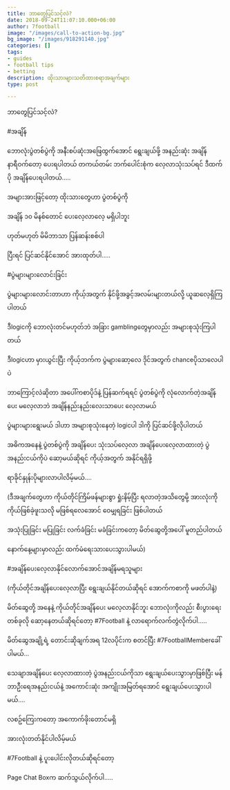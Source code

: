 ```yaml
---
title: ဘာတွေပြင်သင့်လဲ?
date: 2018-09-24T11:07:10.000+06:00
author: 7football
image: "/images/call-to-action-bg.jpg"
bg_image: "/images/918291140.jpg"
categories: []
tags:
- guides
- football tips
- betting
description: ထိုးသားများသတိထားစရာအချက်များ
type: post

---
```

ဘာတွေပြင်သင့်လဲ?

\#အချိန်

ဘောလုံးပွဲတစ်ပွဲကို အနီးစပ်ဆုံးအဖြေထွက်အောင် ရွေးချယ်ဖို့ အနည်းဆုံး အချိန် နာရီဝက်တော့ ပေးရပါတယ် တကယ်တမ်း ဘက်ပေါင်းစုံက လေ့လာသုံးသပ်ရင် ဒီထက်ပို အချိန်ပေးရပါတယ်.....

အများအားဖြင့်တော့ ထိုးသားတွေဟာ ပွဲတစ်ပွဲကို

အချိန် ၁၀ မိနစ်တောင် ပေးလေ့လာလေ့ မရှိပါဘူး

ဟုတ်မဟုတ် မိမိဘာသာ ပြန်ဆန်းစစ်ပါ

ပြီးရင် ပြင်ဆင်နိုင်အောင် အားထုတ်ပါ.....

\#ပွဲများများလောင်းခြင်း

ပွဲများများလောင်းတာဟာ ကိုယ့်အတွက် နိုင်ဖို့အခွင့်အလမ်းများတယ်လို့ ယူဆလေ့ရှိကြပါတယ်

ဒီlogicကို ဘောလုံးတင်မဟုတ်ဘဲ အခြား gamblingတွေမှာလည်း အများစုသုံးကြပါတယ်

ဒီlogicဟာ မှားယွင်းပြီး ကိုယ့်ဘက်က ပွဲများဆော့လေ ဒိုင်အတွက် chanceပိုသာလေပါပဲ

ဘာကြောင့်လဲဆိုတာ အပေါ်ကစာပိုဒ်နဲ့ ပြန်ဆက်ရရင် ပွဲတစ်ပွဲကို လုံလောက်တဲ့အချိန်ပေး မလေ့လာဘဲ အချိန်နည်းနည်း​လေးသာပေး လေ့လာမယ်

ပွဲများများရွေးမယ် ဒါဟာ အများစုသုံးနေတဲ့ logicပါ ဒါကို ပြင်ဆင်ဖို့လိုပါတယ်

အဓိကအနေနဲ့ ပွဲတစ်ပွဲကို အချိန်ပေး သုံးသပ်လေ့လာ အချိန်ပေးလေ့လာထားတဲ့ ပွဲအနည်းငယ်ကိုပဲ ဆော့မယ်ဆိုရင် ကိုယ့်အတွက် အနိုင်ရရှိဖို့

ရာခိုင်နှုန်းပိုများလာပါလိမ့်မယ်....

(ဒီအချက်တွေဟာ ကိုယ်တိုင်ကြိမ်ဖန်များစွာ ရှုံးနိမ့်ပြီး ရလာတဲ့အသိတွေမို့ အားလုံးကို ကိုယ်ဖြစ်ခဲ့ဖူးသလို မဖြစ်ရလေအောင် ဝေမျှရခြင်း ဖြစ်ပါတယ်

အသုံးပြုခြင်း မပြုခြင်း လက်ခံခြင်း မခံခြင်းကတော့ မိတ်ဆွေတို့အပေါ် မူတည်ပါတယ်

နောက်နေ့များမှာလည်း ထက်မံရေးသားပေးသွားပါမယ်)

\#အချိန်ပေးလေ့လာနိုင်လောက်အောင်အချိန်မရသူများ

(ကိုယ်တိုင်အချိန်ပေးလေ့လာပြီး ရွေးချယ်နိုင်တယ်ဆိုရင် အောက်ကစာကို မဖတ်ပါနဲ့)

မိတ်ဆွေတို့ အနေနဲ့ ကိုယ်တိုင်အချိန်ပေး မလေ့လာနိုင်ဘူး ဘောလုံးကိုလည်း စီးပွားရေးတစ်ခုလို ဆော့နေတယ်ဆိုရင်တော့ #7Football နဲ့ လာရောက်လက်တွဲလိုက်ပါ.....

မိတ်ဆွေအချို့ရဲ့ တောင်းဆိုချက်အရ 12လပိုင်းက စတင်ပြီး #7FootballMemberခေါ်ပါမယ်...

သေချာအချိန်ပေး လေ့လာထားတဲ့ ပွဲအနည်းငယ်ကိုသာ ရွေးချယ်ပေးသွားမှာဖြစ်ပြီး မန်ဘာဦးရေအနည်းငယ်နဲ့ အကောင်းဆုံး အကျိုးအမြတ်ရအောင် ရွေးချယ်ပေးသွားပါမယ်....

လစဥ်ကြေးက​တော့ အကောက်ဖိုးတောင်မရှိ

အားလုံးတတ်နိုင်ပါလိမ့်မယ်

\#7Football နဲ့ ပူးပေါင်းလိုတယ်ဆိုရင်တော့

Page Chat Boxက ဆက်သွယ်လိုက်ပါ.....